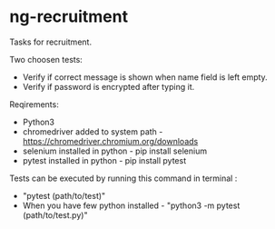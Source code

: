 # ng-recruitment
Tasks for recruitment.

Two choosen tests:
  * Verify if correct message is shown when name field is left empty.
  * Verify if password is encrypted after typing it.
  
Reqirements:
  * Python3
  * chromedriver added to system path - https://chromedriver.chromium.org/downloads
  * selenium installed in python - pip install selenium
  * pytest installed in python - pip install pytest
  
Tests can be executed by running this command in terminal : 
  * "pytest (path/to/test)"
  * When you have few python installed - "python3 -m pytest (path/to/test.py)"
